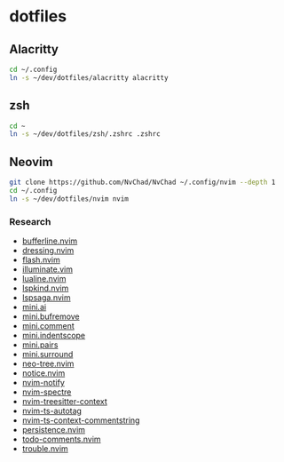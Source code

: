 # dotfiles

## Alacritty

```sh
cd ~/.config
ln -s ~/dev/dotfiles/alacritty alacritty
```

## zsh

```sh
cd ~
ln -s ~/dev/dotfiles/zsh/.zshrc .zshrc
```

## Neovim

```sh
git clone https://github.com/NvChad/NvChad ~/.config/nvim --depth 1
cd ~/.config
ln -s ~/dev/dotfiles/nvim nvim
```

### Research

- [bufferline.nvim](https://github.com/akinsho/bufferline.nvim)
- [dressing.nvim](https://github.com/stevearc/dressing.nvim)
- [flash.nvim](https://github.com/folke/flash.nvim)
- [illuminate.vim](https://github.com/RRethy/vim-illuminate)
- [lualine.nvim](https://github.com/nvim-lualine/lualine.nvim)
- [lspkind.nvim](https://github.com/onsails/lspkind.nvim)
- [lspsaga.nvim](https://nvimdev.github.io/lspsaga/)
- [mini.ai](https://github.com/echasnovski/mini.ai)
- [mini.bufremove](https://github.com/echasnovski/mini.bufremove)
- [mini.comment](https://github.com/echasnovski/mini.comment)
- [mini.indentscope](https://github.com/echasnovski/mini.indentscope)
- [mini.pairs](https://github.com/echasnovski/mini.pairs)
- [mini.surround](https://github.com/echasnovski/mini.surround)
- [neo-tree.nvim](https://github.com/nvim-neo-tree/neo-tree.nvim)
- [notice.nvim](https://github.com/folke/noice.nvim)
- [nvim-notify](https://github.com/rcarriga/nvim-notify)
- [nvim-spectre](https://github.com/nvim-pack/nvim-spectre)
- [nvim-treesitter-context](https://github.com/nvim-treesitter/nvim-treesitter-context)
- [nvim-ts-autotag](https://github.com/windwp/nvim-ts-autotag)
- [nvim-ts-context-commentstring](https://github.com/JoosepAlviste/nvim-ts-context-commentstring)
- [persistence.nvim](https://github.com/folke/persistence.nvim)
- [todo-comments.nvim](https://github.com/folke/todo-comments.nvim)
- [trouble.nvim](https://github.com/folke/trouble.nvim)
